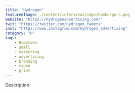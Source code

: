 ```yaml
---
title: "Hydrogen"
featuredImage: ./content/interviews/imgs/hamburgers.png
website: "https://hydrogenadvertising.com/"
twit: "https://twitter.com/hydrogen_tweets"
inst: "https://www.instagram.com/hydrogen_advertising"
category: "H"
tags:
    - Downtown
    - small
    - marketing
    - advertising
    - branding
    - video
    - print
---
```


Description
